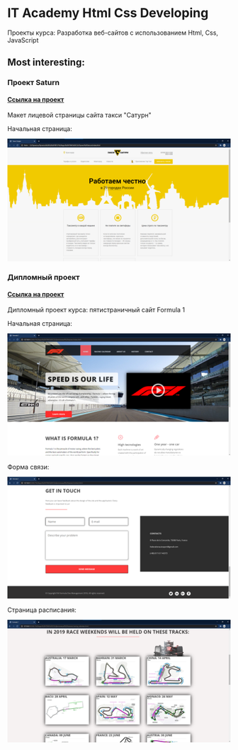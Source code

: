 # IT Academy Html Css Developing
Проекты курса: Разработка веб-сайтов с использованием Html, Css, JavaScript

## Most interesting:
### Проект Saturn
#### [Ссылка на проект](https://github.com/NWarragal/ITAcademy-Html-Css/tree/master/%D0%9F%D1%80%D0%BE%D0%B5%D0%BA%D1%82%20Saturn)
Макет лицевой страницы сайта такси "Сатурн"

Начальная страница:

![saturn](https://github.com/NWarragal/ITAcademy-Html-Css/blob/master/Images/Saturn.png)


### Дипломный проект

#### [Ссылка на проект](https://github.com/NWarragal/ITAcademy-Html-Css/tree/master/%D0%94%D0%B8%D0%BF%D0%BB%D0%BE%D0%BC%D0%BD%D1%8B%D0%B9%20%D0%BF%D1%80%D0%BE%D0%B5%D0%BA%D1%82)
Дипломный проект курса: пятистраничный сайт Formula 1

Начальная страница:

![f1](https://github.com/NWarragal/ITAcademy-Html-Css/blob/master/Images/f1.png)

Форма связи:

![f2](https://github.com/NWarragal/ITAcademy-Html-Css/blob/master/Images/f2.png)

Страница расписания:

![f3](https://github.com/NWarragal/ITAcademy-Html-Css/blob/master/Images/f3.png)
